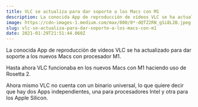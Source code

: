 ```yaml
---
title: VLC se actualiza para dar soporte a los Macs con M1
description: La conocida App de reproducción de vídeos VLC se ha actualizado para dar soporte a los nuevos Macs con procesador M1.
image: https://cdn-images-1.medium.com/max/800/0*-dQTZ2RN_gSi8L2B.jpeg
slug: vlc-se-actualiza-para-dar-soporte-a-los-macs-con-m1
date: 2021-01-29T21:51:44.060Z
---
```


La conocida App de reproducción de vídeos VLC se ha actualizado para dar soporte a los nuevos Macs con procesador M1.

Hasta ahora VLC funcionaba en los nuevos Macs con M1 haciendo uso de Rosetta 2.

Ahora mismo VLC no cuenta con un binario universal, lo que quiere decir que hay dos Apps independientes, una para procesadores Intel y otra para los Apple Silicon.
